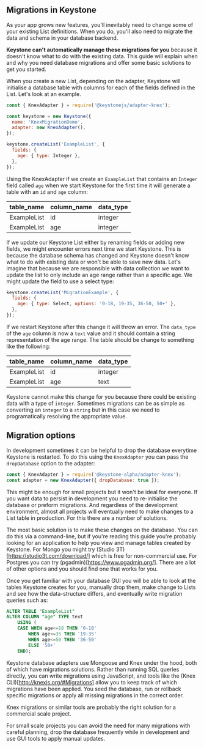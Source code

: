 <!--[meta]
section: guides
title: Migrations
[meta]-->

## Migrations in Keystone

As your app grows new features, you'll inevitably need to change some of your existing List definitions. When you do, you'll also need to migrate the data and schema in your database backend.

**Keystone can't automatically manage these migrations for you** because it doesn't know what to do with the existing data. This guide will explain when and why you need database migrations and offer some basic solutions to get you started.

When you create a new List, depending on the adapter, Keystone will initialise a database table with columns for each of the fields defined in the List. Let's look at an example.

```javascript
const { KnexAdapter } = require('@keystonejs/adapter-knex');

const keystone = new Keystone({
  name: 'KnexMigrationDemo',
  adapter: new KnexAdapter(),
});

keystone.createList('ExampleList', {
  fields: {
    age: { type: Integer },
  },
});
```

Using the KnexAdapter if we create an `ExampleList` that contains an `Integer` field called `age` when we start Keystone for the first time it will generate a table with an `id` and `age` column:

| table_name  | column_name | data_type |
| ----------- | ----------- | --------- |
| ExampleList | id          | integer   |
| ExampleList | age         | integer   |

If we update our Keystone List either by renaming fields or adding new fields, we might encounter errors next time we start Keystone. This is because the database schema has changed and Keystone doesn't know what to do with existing data or won't be able to save new data. Let's imagine that because we are responsible with data collection we want to update the list to only include an age range rather than a specific age. We might update the field to use a select type:

```javascript
keystone.createList('MigrationExample', {
  fields: {
    age: { type: Select, options: '0-18, 19-35, 36-50, 50+' },
  },
});
```

If we restart Keystone after this change it will throw an error. The `data_type` of the `age` column is now a `text` value and it should contain a string representation of the age range. The table should be change to something like the following:

| table_name  | column_name | data_type |
| ----------- | ----------- | --------- |
| ExampleList | id          | integer   |
| ExampleList | age         | text      |

Keystone cannot make this change for you because there could be existing data with a type of `integer`. Sometimes migrations can be as simple as converting an `integer` to a `string` but in this case we need to programatically resolving the appropriate value.

## Migration options

In development sometimes it can be helpful to drop the database everytime Keystone is restarted. To do this using the `KnexAdapter` you can pass the `dropDatabase` option to the adapter:

```js
const { KnexAdapter } = require('@keystone-alpha/adapter-knex');
const adapter = new KnexAdapter({ dropDatabase: true });
```

This might be enough for small projects but it won't be ideal for everyone. If you want data to persist in development you need to re-initialise the database or preform migrations. And regardless of the development environment, almost all projects will eventually need to make changes to a List table in production. For this there are a number of solutions.

The most basic solution is to make these changes on the database. You can do this via a command-line, but if you're reading this guide you're probably looking for an application to help you view and manage tables created by Keystone. For Mongo you might try (Studio 3T)[https://studio3t.com/download/] which is free for non-commercial use. For Postgres you can try (pgadmin)[https://www.pgadmin.org/]. There are a lot of other options and you should find one that works for you.

Once you get familiar with your database GUI you will be able to look at the tables Keystone creates for you, manually drop them, make change to Lists and see how the data-structure differs, and eventually write migration queries such as:

```sql
ALTER TABLE "ExampleList"
ALTER COLUMN "age" TYPE text
    USING (
    CASE WHEN age<=18 THEN '0-18'
        WHEN age<=35 THEN '19-35'
        WHEN age<=50 THEN '36-50'
        ELSE '50+'
    END);
```

Keystone database adapters use Mongoose and Knex under the hood, both of which have migrations solutions. Rather than running SQL queries directly, you can write migrations using JavaScript, and tools like the (Knex CLI)[http://knexjs.org/#Migrations] allow you to keep track of which migrations have been applied. You seed the database, run or rollback specific migrations or apply all missing migrations in the correct order.

Knex migrations or similar tools are probably the right solution for a commercial scale project.

For small scale projects you can avoid the need for many migrations with careful planning, drop the database frequently while in development and use GUI tools to apply manual updates.

